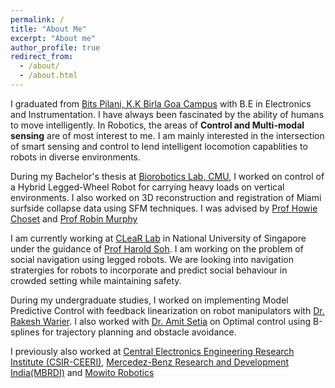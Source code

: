 ```yaml
---
permalink: /
title: "About Me"
excerpt: "About me"
author_profile: true
redirect_from: 
  - /about/
  - /about.html
---
```


I graduated from [Bits Pilani, K.K Birla Goa Campus](https://www.bits-pilani.ac.in/goa/) with B.E in Electronics and Instrumentation. I have always been fascinated by the ability of humans to move intelligently. In Robotics, the areas of **Control and Multi-modal sensing** are of most interest to me. I am mainly interested in the intersection of smart sensing and control to lend intelligent locomotion capablities to robots in diverse environments. 

During my Bachelor's thesis at [Biorobotics Lab, CMU](https://biorobotics.ri.cmu.edu/index.php), I worked on control of a Hybrid Legged-Wheel Robot for carrying heavy loads on vertical environments. I also worked on 3D reconstruction and registration of Miami surfside collapse data using SFM techniques. I was advised by [Prof Howie Choset](https://www.ri.cmu.edu/ri-faculty/howie-choset/) and [Prof Robin Murphy](https://engineering.tamu.edu/cse/profiles/rmurphy.html)

I am currently working at [CLeaR Lab](https://clear-nus.github.io/) in National University of Singapore under the guidance of [Prof Harold Soh](https://haroldsoh.com/). I am working on the problem of social navigation using legged robots. We are looking into navigation stratergies for robots to incorporate and predict social behaviour in crowded setting while maintaining safety. 

During my undergraduate studies, I worked on implementing Model Predictive Control with feedback linearization on robot manipulators with [Dr. Rakesh Warier](https://www.bits-pilani.ac.in/goa/rakeshw/profile). I also worked with [Dr. Amit Setia](https://universe.bits-pilani.ac.in/goa/amitsetia/profile) on Optimal control using B-splines for trajectory planning and obstacle avoidance.

I previously also worked at [Central Electronics Engineering Research Institute (CSIR-CEERI)](https://www.csircmc.res.in/ceeri), [Mercedez-Benz Research and Development India(MBRDI)](https://www.mbrdi.co.in/#/) and [Mowito Robotics](https://www.mowito.in/)
